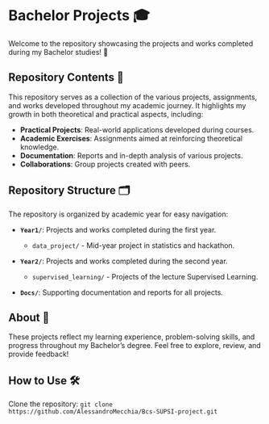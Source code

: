 # Bachelor Projects 🎓

Welcome to the repository showcasing the projects and works completed during my Bachelor studies! 🚀

## Repository Contents 📂
This repository serves as a collection of the various projects, assignments, and works developed throughout my academic journey. It highlights my growth in both theoretical and practical aspects, including:

- **Practical Projects**: Real-world applications developed during courses.
- **Academic Exercises**: Assignments aimed at reinforcing theoretical knowledge.
- **Documentation**: Reports and in-depth analysis of various projects.
- **Collaborations**: Group projects created with peers.

## Repository Structure 🗂️
The repository is organized by academic year for easy navigation:

- **`Year1/`**: Projects and works completed during the first year.
  - `data_project/` - Mid-year project in statistics and hackathon.

- **`Year2/`**: Projects and works completed during the second year.
  - `supervised_learning/` - Projects of the lecture Supervised Learning.

- **`Docs/`**: Supporting documentation and reports for all projects.

## About 📖
These projects reflect my learning experience, problem-solving skills, and progress throughout my Bachelor’s degree. Feel free to explore, review, and provide feedback!

## How to Use 🛠️
 Clone the repository:
    ```
   git clone https://github.com/AlessandroMecchia/Bcs-SUPSI-project.git
    ```
